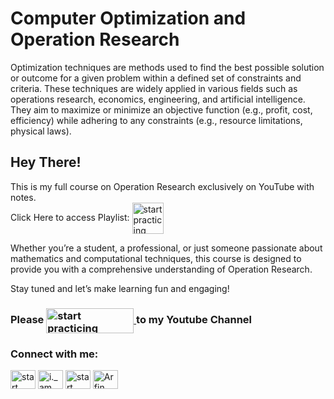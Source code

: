 # Computer Optimization and Operation Research
Optimization techniques are methods used to find the best possible solution or outcome for a given problem within a defined set of constraints and criteria. 
These techniques are widely applied in various fields such as operations research, economics, engineering, and artificial intelligence. 
They aim to maximize or minimize an objective function (e.g., profit, cost, efficiency) while adhering to any constraints (e.g., resource limitations, physical laws).

## Hey There!

This is my full course on Operation Research exclusively on YouTube with notes.<br /> 
Click Here to access Playlist: <a href="https://www.youtube.com/playlist?list=PL23dd-8zssJAdGmsSofO4UaRyEXZDtm7a"> <img align="center" src="https://cdn.icon-icons.com/icons2/584/PNG/512/play_youtube_video_media_playlist_vid_icon-icons.com_55213.png" alt="start practicing"  height="50" width="50" /> </a>

Whether you’re a student, a professional, or just someone passionate about mathematics and computational techniques, this course is designed to provide you with a comprehensive understanding of Operation Research. 

Stay tuned and let’s make learning fun and engaging! 



### Please <a href="https://www.youtube.com/@StartPracticing"> <img align="center" src="https://www.freeiconspng.com/uploads/youtube-subscribe-button-classic-png-2.png" alt="start practicing"  height="40" width="140" /> </a> to my Youtube Channel



<h3 align="left">Connect with me:</h3>
<p align="left">
<a href="https://twitter.com/@StartPracticing" target="blank"><img align="center" src="https://raw.githubusercontent.com/rahuldkjain/github-profile-readme-generator/master/src/images/icons/Social/twitter.svg" alt="start practicing" height="30" width="40" /></a>
<a href="https://instagram.com/i._am._arfin" target="blank"><img align="center" src="https://raw.githubusercontent.com/rahuldkjain/github-profile-readme-generator/master/src/images/icons/Social/instagram.svg" alt="i._am._arfin" height="30" width="40" /></a>
<a href="https://www.youtube.com/c/start practicing" target="blank"><img align="center" src="https://raw.githubusercontent.com/rahuldkjain/github-profile-readme-generator/master/src/images/icons/Social/youtube.svg" alt="start practicing" height="30" width="40" /></a>
<a href="https://www.linkedin.com/in/arfin-parween/" target="blank"><img align="center" src="https://i.stack.imgur.com/gVE0j.png" alt="Arfin Parween" height="30" width="40" /></a>

